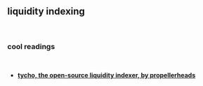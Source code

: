 ## liquidity indexing

<br>

### cool readings

<br>

* **[tycho, the open-source liquidity indexer, by propellerheads](https://www.propellerheads.xyz/blog/tycho-the-open-source-liquidity-indexer)**
